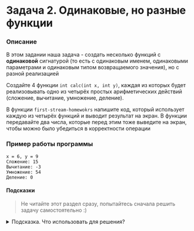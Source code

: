 # Задача 2. Одинаковые, но разные функции

### Описание
В этом задании наша задача - создать несколько функций с **одинаковой** сигнатурой (то есть с одинаковым именем, одинаковыми параметрами и одинаковым типом возвращаемого значения), но с разной реализацией

Создайте 4 функции `int calc(int x, int y)`, каждая из которых будет реализовывать одно из четырёх простых арифметических действий (сложение, вычитание, умножение, деление).

В функции `first-stream-homewokrs` напишите код, который использует каждую из четырёх функций и выводит результат на экран. В функции передавайте два числа, которые перед этим тоже выведите на экран, чтобы можно было убедиться в корректности операции

### Пример работы программы
```
x = 6, y = 9
Сложение: 15
Вычитание: -3
Умножение: 54
Деление: 0
```
#### Подсказки

> Не читайте этот раздел сразу, попытайтесь сначала решить задачу самостоятельно :)

<details>

<summary>Подсказка. Что использовать для решения?</summary>

Чтобы иметь 4 функции с одинаковой сигнатурой, но с разной реализацией, надо воспользоваться пространствами имён (`namespace`)

Для вывода на консоль использовать `std::cout`

</details>
